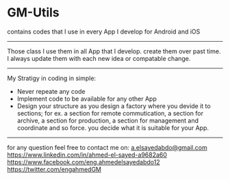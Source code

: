 # GM-Utils
contains codes that I use in every App I develop for Android and iOS

---------------------------------------------

Those class I use them in all App that I develop. create them over past time. I always update them with each new idea or compatable change.

---------------------------------------------

My Stratigy in coding in simple:
- Never repeate any code
- Implement code to be available for any other App 
- Design your structure as you design a factory where you devide it to sections; for ex. a section for remote commutication, a section for archive, a section for production, a section for management and coordinate and so force. you decide what it is suitable for your App.

---------------------------------------------

for any question feel free to contact me on:
a.elsayedabdo@gmail.com
https://www.linkedin.com/in/ahmed-el-sayed-a9682a60
https://www.facebook.com/eng.ahmedelsayedabdo12
https://twitter.com/engahmedGM

